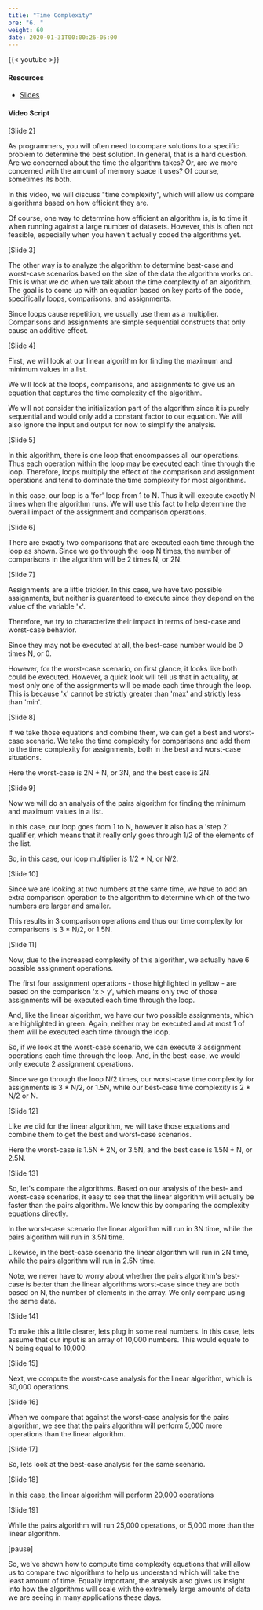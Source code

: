 ```yaml
---
title: "Time Complexity"
pre: "6. "
weight: 60
date: 2020-01-31T00:00:26-05:00
---
```


{{< youtube >}}

#### Resources

* [Slides](/3-cc310/03-program-contract-performance/06-time-complexity-slides.pptx)

#### Video Script

[Slide 2]

As programmers, you will often need to compare solutions to a specific problem
to determine the best solution. In general, that is a hard question. Are we
concerned about the time the algorithm takes? Or, are we more concerned with the
amount of memory space it uses? Of course, sometimes its both.

In this video, we will discuss "time complexity", which will allow us compare
algorithms based on how efficient they are.

Of course, one way to determine how efficient an algorithm is, is to time it
when running against a large number of datasets. However, this is often not
feasible, especially when you haven't actually coded the algorithms yet.

[Slide 3]

The other way is to analyze the algorithm to determine best-case and worst-case
scenarios based on the size of the data the algorithm works on. This is what we
do when we talk about the time complexity of an algorithm. The goal is to come
up with an equation based on key parts of the code, specifically loops,
comparisons, and assignments.

Since loops cause repetition, we usually use them as a multiplier. Comparisons
and assignments are simple sequential constructs that only cause an additive
effect.

[Slide 4]

First, we will look at our linear algorithm for finding the maximum and minimum
values in a list.

We will look at the loops, comparisons, and assignments to give us an equation
that captures the time complexity of the algorithm.

We will not consider the initialization part of the algorithm since it is purely
sequential and would only add a constant factor to our equation. We will also
ignore the input and output for now to simplify the analysis.

[Slide 5]

In this algorithm, there is one loop that encompasses all our operations. Thus
each operation within the loop may be executed each time through the loop.
Therefore, loops multiply the effect of the comparison and assignment operations
and tend to dominate the time complexity for most algorithms.

In this case, our loop is a 'for' loop from 1 to N. Thus it will execute exactly
N times when the algorithm runs. We will use this fact to help determine the
overall impact of the assignment and comparison operations.

[Slide 6]

There are exactly two comparisons that are executed each time through the loop
as shown. Since we go through the loop N times, the number of comparisons in the
algorithm will be 2 times N, or 2N.

[Slide 7]

Assignments are a little trickier. In this case, we have two possible
assignments, but neither is guaranteed to execute since they depend on the value
of the variable 'x'.

Therefore, we try to characterize their impact in terms of best-case and
worst-case behavior.

Since they may not be executed at all, the best-case number would be 0 times N,
or 0.

However, for the worst-case scenario, on first glance, it looks like both could
be executed. However, a quick look will tell us that in actuality, at most only
one of the assignments will be made each time through the loop. This is because
'x' cannot be strictly greater than 'max' and strictly less than 'min'.

[Slide 8]

If we take those equations and combine them, we can get a best and worst-case
scenario. We take the time complexity for comparisons and add them to the time
complexity for assignments, both in the best and worst-case situations.

Here the worst-case is 2N + N, or 3N, and the best case is 2N.

[Slide 9]

Now we will do an analysis of the pairs algorithm for finding the minimum and
maximum values in a list.

In this case, our loop goes from 1 to N, however it also has a 'step 2'
qualifier, which means that it really only goes through 1/2 of the elements of
the list.

So, in this case, our loop multiplier is 1/2 \* N, or N/2.

[Slide 10]

Since we are looking at two numbers at the same time, we have to add an extra
comparison operation to the algorithm to determine which of the two numbers are
larger and smaller.

This results in 3 comparison operations and thus our time complexity for
comparisons is 3 \* N/2, or 1.5N.

[Slide 11]

Now, due to the increased complexity of this algorithm, we actually have 6
possible assignment operations.

The first four assignment operations - those highlighted in yellow - are based
on the comparison 'x \> y', which means only two of those assignments will be
executed each time through the loop.

And, like the linear algorithm, we have our two possible assignments, which are
highlighted in green. Again, neither may be executed and at most 1 of them will
be executed each time through the loop.

So, if we look at the worst-case scenario, we can execute 3 assignment
operations each time through the loop. And, in the best-case, we would only
execute 2 assignment operations.

Since we go through the loop N/2 times, our worst-case time complexity for
assignments is 3 \* N/2, or 1.5N, while our best-case time complexity is 2 \*
N/2 or N.

[Slide 12]

Like we did for the linear algorithm, we will take those equations and combine
them to get the best and worst-case scenarios.

Here the worst-case is 1.5N + 2N, or 3.5N, and the best case is 1.5N + N, or
2.5N.

[Slide 13]

So, let's compare the algorithms. Based on our analysis of the best- and
worst-case scenarios, it easy to see that the linear algorithm will actually be
faster than the pairs algorithm. We know this by comparing the complexity
equations directly.

In the worst-case scenario the linear algorithm will run in 3N time, while the
pairs algorithm will run in 3.5N time.

Likewise, in the best-case scenario the linear algorithm will run in 2N time,
while the pairs algorithm will run in 2.5N time.

Note, we never have to worry about whether the pairs algorithm's best-case is
better than the linear algorithms worst-case since they are both based on N, the
number of elements in the array. We only compare using the same data.

[Slide 14]

To make this a little clearer, lets plug in some real numbers. In this case,
lets assume that our input is an array of 10,000 numbers. This would equate to N
being equal to 10,000.

[Slide 15]

Next, we compute the worst-case analysis for the linear algorithm, which is
30,000 operations.

[Slide 16]

When we compare that against the worst-case analysis for the pairs algorithm, we
see that the pairs algorithm will perform 5,000 more operations than the linear
algorithm.

[Slide 17]

So, lets look at the best-case analysis for the same scenario.

[Slide 18]

In this case, the linear algorithm will perform 20,000 operations

[Slide 19]

While the pairs algorithm will run 25,000 operations, or 5,000 more than the
linear algorithm.

[pause]

So, we've shown how to compute time complexity equations that will allow us to
compare two algorithms to help us understand which will take the least amount of
time. Equally important, the analysis also gives us insight into how the
algorithms will scale with the extremely large amounts of data we are seeing in
many applications these days.
